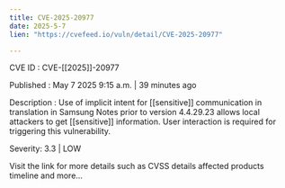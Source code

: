 ```yaml
---
title: CVE-2025-20977
date: 2025-5-7
lien: "https://cvefeed.io/vuln/detail/CVE-2025-20977"

---
```


CVE ID : CVE-[[2025]]-20977

Published :  May 7
2025
9:15 a.m. | 39 minutes ago

Description : Use of implicit intent for  [[sensitive]] communication in translation in Samsung Notes prior to version 4.4.29.23 allows local attackers to get  [[sensitive]] information. User interaction is required for triggering this vulnerability.

Severity: 3.3 | LOW

Visit the link for more details
such as CVSS details
affected products
timeline
and more...
